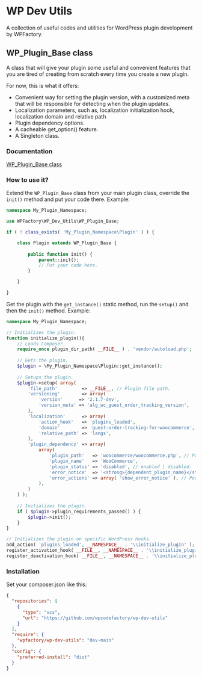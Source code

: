 # WP Dev Utils 

A collection of useful codes and utilities for WordPress plugin development by WPFactory.

## WP_Plugin_Base class
A class that will give your plugin some useful and convenient features that you are tired of creating from scratch every time you create a new plugin.

For now, this is what it offers:
- Convenient way for setting the plugin version, with a customized meta that will be responsible for detecting when the plugin updates.
- Localization parameters, such as, localization initialization hook, localization domain and relative path
- Plugin dependency options.
- A cacheable get_option() feature.
- A Singleton class.

### Documentation
[WP_Plugin_Base class](https://github.com/wpcodefactory/wp-dev-utils/wiki/WP_Plugin_Base-class)

### How to use it?
Extend the `WP_Plugin_Base` class from your main plugin class, override the `init()` method and put your code there. Example:

```php
namespace My_Plugin_Namespace;

use WPFactory\WP_Dev_Utils\WP_Plugin_Base;

if ( ! class_exists( 'My_Plugin_Namespace\Plugin' ) ) {

	class Plugin extends WP_Plugin_Base {
		
		public function init() {
			parent::init();
			// Put your code here.
		}

	}

}
```

Get the plugin with the `get_instance()` static method, run the `setup()` and then the `init()` method. Example:

```php
namespace My_Plugin_Namespace;

// Initializes the plugin.
function initialize_plugin(){
	// Loads Composer.
	require_once plugin_dir_path( __FILE__ ) . 'vendor/autoload.php';
	
	// Gets the plugin.
	$plugin = \My_Plugin_Namespace\Plugin::get_instance();
	
	// Setups the plugin.
	$plugin->setup( array(
		'file_path'         => __FILE__, // Plugin file path.
		'versioning'        => array(
			'version'      => '2.1.7-dev',
			'version_meta' => 'alg_wc_guest_order_tracking_version',
		),
		'localization'      => array(
			'action_hook'   => 'plugins_loaded',
			'domain'        => 'guest-order-tracking-for-woocommerce',
			'relative_path' => 'langs',
		),
		'plugin_dependency' => array(
			array(
				'plugin_path'   => 'woocommerce/woocommerce.php', // Path to the plugin file relative to the plugins directory. Ex:plugin-irectory/plugin-file.php.
				'plugin_name'   => 'WooCommerce',
				'plugin_status' => 'disabled', // enabled | disabled.
				'error_notice'  => '<strong>{dependent_plugin_name}</strong> depends on <strong>{required_plugin_name}</strong> plugin <strong>required_plugin_status}</strong>.',
				'error_actions' => array( 'show_error_notice' ), // Possible values: show_error_notice, disable_dependent_plugin.
			),
		)
	) );
	
	// Initializes the plugin.
	if ( $plugin->plugin_requirements_passed() ) {
		$plugin->init();
	}
}

// Initializes the plugin on specific WordPress Hooks.
add_action( 'plugins_loaded', __NAMESPACE__ . '\\initialize_plugin' );
register_activation_hook( __FILE__, __NAMESPACE__ . '\\initialize_plugin' );
register_deactivation_hook( __FILE__, __NAMESPACE__ . '\\initialize_plugin' );
```

### Installation
Set your composer.json like this:

```json
{
  "repositories": [    
    {
      "type": "vcs",
      "url": "https://github.com/wpcodefactory/wp-dev-utils"
    }
  ],
  "require": {   
    "wpfactory/wp-dev-utils": "dev-main"
  },
  "config": {
    "preferred-install": "dist"
  }
}
